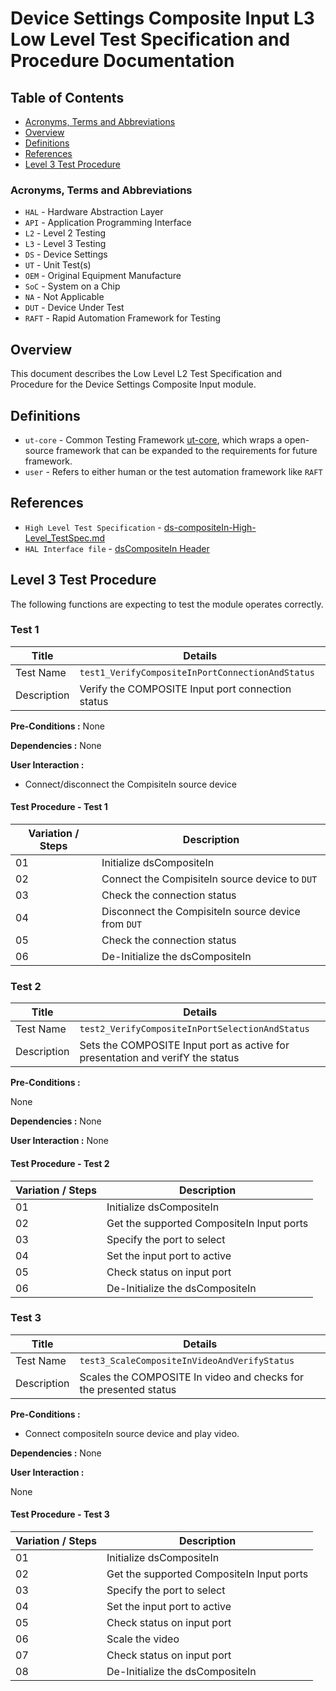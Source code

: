 # Device Settings Composite Input L3 Low Level Test Specification and Procedure Documentation

## Table of Contents

- [Acronyms, Terms and Abbreviations](#acronyms-terms-and-abbreviations)
- [Overview](#overview)
- [Definitions](#definitions)
- [References](#references)
- [Level 3 Test Procedure](#level-3-test-procedure)

### Acronyms, Terms and Abbreviations

- `HAL`    - Hardware Abstraction Layer
- `API`    - Application Programming Interface
- `L2`     - Level 2 Testing
- `L3`     - Level 3 Testing
- `DS`     - Device Settings
- `UT`     - Unit Test(s)
- `OEM`    - Original Equipment Manufacture
- `SoC`    - System on a Chip
- `NA`     - Not Applicable
- `DUT`    - Device Under Test
- `RAFT`   - Rapid Automation Framework for Testing

## Overview

This document describes the Low Level L2 Test Specification and Procedure for the Device Settings Composite Input module.

## Definitions

- `ut-core` \- Common Testing Framework [ut-core](https://github.com/rdkcentral/ut-core), which wraps a open-source framework that can be expanded to the requirements for future framework.
- `user` \- Refers to either human or the test automation framework like `RAFT`

## References

- `High Level Test Specification` - [ds-compositeIn-High-Level_TestSpec.md](https://github.com/rdkcentral/rdk-halif-test-device_settings/blob/main/docs/pages/ds-compositeIn-High-Level_TestSpec.md)
- `HAL Interface file` - [dsCompositeIn Header](https://github.com/rdkcentral/rdk-halif-device_settings/blob/main/include/dsCompositeIn.h)

## Level 3 Test Procedure

The following functions are expecting to test the module operates correctly.

### Test 1

|Title|Details|
|-----|-------|
|Test Name|`test1_VerifyCompositeInPortConnectionAndStatus`|
|Description|Verify the COMPOSITE Input port connection status|

**Pre-Conditions :**
None

**Dependencies :**
None

**User Interaction :**
- Connect/disconnect the CompisiteIn source device

#### Test Procedure - Test 1

|Variation / Steps|Description|
|-----------------|-----------|
|01|Initialize dsCompositeIn|
|02|Connect the CompisiteIn source device to `DUT` |
|03|Check the connection status|
|04|Disconnect the CompisiteIn source device from `DUT`|
|05|Check the connection status|
|06|De-Initialize the dsCompositeIn|

### Test 2

|Title|Details|
|-----|-------|
|Test Name|`test2_VerifyCompositeInPortSelectionAndStatus`|
|Description|Sets the COMPOSITE Input port as active for presentation and verifY the status|

**Pre-Conditions :**

None

**Dependencies :**
None

**User Interaction :**
None

#### Test Procedure - Test 2

|Variation / Steps|Description|
|-----------------|-----------|
|01|Initialize dsCompositeIn|
|02|Get the supported CompositeIn Input ports|
|03|Specify the port to select |
|04|Set the input port to active|
|05|Check status on input port|
|06|De-Initialize the dsCompositeIn|

### Test 3

|Title|Details|
|-----|-------|
|Test Name|`test3_ScaleCompositeInVideoAndVerifyStatus`|
|Description|Scales the COMPOSITE In video and checks for the presented status|

**Pre-Conditions :**
- Connect compositeIn source device and play video.

**Dependencies :**
None

**User Interaction :**

None

#### Test Procedure - Test 3

|Variation / Steps|Description|
|-----------------|-----------|
|01|Initialize dsCompositeIn|
|02|Get the supported CompositeIn Input ports|
|03|Specify the port to select |
|04|Set the input port to active|
|05|Check status on input port|
|06| Scale the video
|07|Check status on input port|
|08|De-Initialize the dsCompositeIn|
